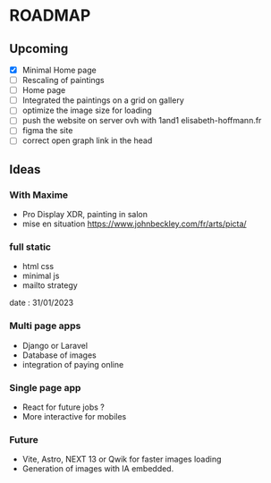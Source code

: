 # ROADMAP

## Upcoming

- [x] Minimal Home page
- [ ] Rescaling of paintings
- [ ] Home page
- [ ] Integrated the paintings on a grid on gallery
- [ ] optimize the image size for loading
- [ ] push the website on server ovh with 1and1 elisabeth-hoffmann.fr
- [ ] figma the site
- [ ] correct open graph link in the head

## Ideas

### With Maxime

- Pro Display XDR, painting in salon
- mise en situation https://www.johnbeckley.com/fr/arts/picta/

### full static

- html css
- minimal js
- mailto strategy

date : 31/01/2023

### Multi page apps

- Django or Laravel
- Database of images
- integration of paying online

### Single page app

- React for future jobs ?
- More interactive for mobiles

### Future

- Vite, Astro, NEXT 13 or Qwik for faster images loading
- Generation of images with IA embedded.
